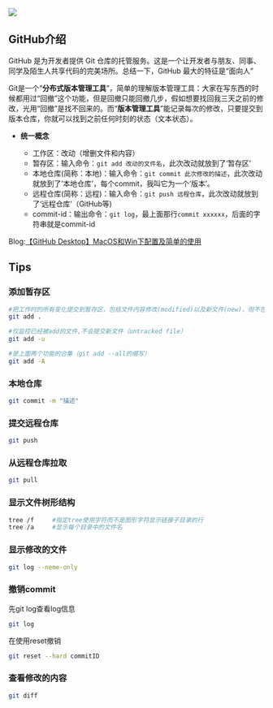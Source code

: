 ﻿![](http://oo8jzybo8.bkt.clouddn.com/hello-github.jpg)

## GitHub介绍
GitHub 是为开发者提供 Git 仓库的托管服务。这是一个让开发者与朋友、同事、同学及陌生人共享代码的完美场所。总结一下，GitHub 最大的特征是“面向人”

Git是一个“**分布式版本管理工具**”，简单的理解版本管理工具：大家在写东西的时候都用过“回撤”这个功能，但是回撤只能回撤几步，假如想要找回我三天之前的修改，光用“回撤”是找不回来的。而“**版本管理工具**”能记录每次的修改，只要提交到版本仓库，你就可以找到之前任何时刻的状态（文本状态）。

* **统一概念**

    * 工作区：改动（增删文件和内容）
    * 暂存区：输入命令：`git add 改动的文件名`，此次改动就放到了‘暂存区’
    * 本地仓库(简称：本地)：输入命令：`git commit 此次修改的描述`，此次改动就放到了’本地仓库’，每个commit，我叫它为一个‘版本’。
    * 远程仓库(简称：远程)：输入命令：`git push 远程仓库`，此次改动就放到了‘远程仓库’（GitHub等)
    * commit-id：输出命令：`git log`，最上面那行`commit xxxxxx`，后面的字符串就是commit-id

Blog:[【GitHub Desktop】MacOS和Win下配置及简单的使用](http://www.cnblogs.com/SeekHit/p/6257451.html)

## Tips
### 添加暂存区
```sh
#把工作时的所有变化提交到暂存区，包括文件内容修改(modified)以及新文件(new)，但不包括被删除的文件。
git add .   

#仅监控已经被add的文件,不会提交新文件（untracked file）
git add -u

#是上面两个功能的合集（git add --all的缩写）
git add -A
```

### 本地仓库
```sh
git commit -m "描述"
```

### 提交远程仓库
```sh
git push
```

### 从远程仓库拉取
```sh
git pull
```

### 显示文件树形结构
```sh
tree /f		#指定tree使用字符而不是图形字符显示链接子目录的行
tree /a		#显示每个目录中的文件名
```

### 显示修改的文件
```sh
git log --neme-only
```

### 撤销commit
先git log查看log信息
```sh
git log
```
在使用reset撤销
```sh
git reset --hard commitID
```

### 查看修改的内容
```sh
git diff
```